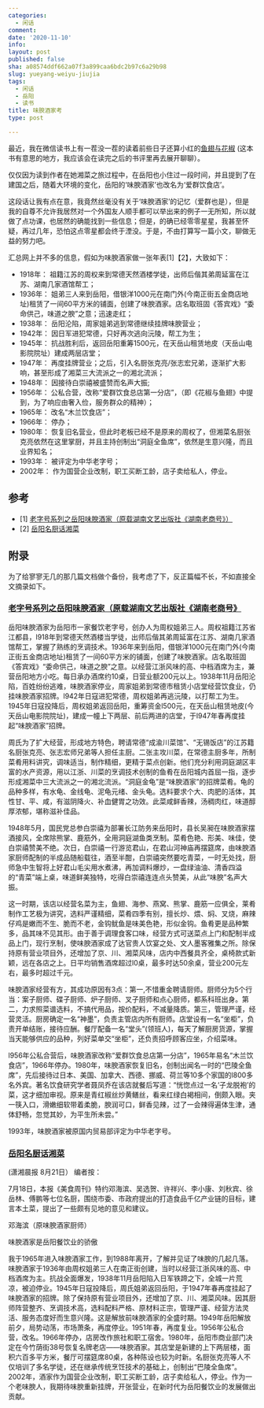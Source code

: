 ```yaml
---
categories:
  - 闲话
comment: 
date: '2020-11-10'
info: 
layout: post
published: false
sha: a08574ddf662a07f3a899caa6bdc2b97c6a29b98
slug: yueyang-weiyu-jiujia
tags:
  - 闲话
  - 岳阳
  - 读书
title: 味腴酒家考
type: post

---
```


最近，我在微信读书上有一茬没一茬的读着前些日子还算小红的[鱼翅与花椒](https://book.douban.com/subject/30183051/) (这本书有意思的地方，我应该会在读完之后的书评里再去展开聊聊）。

仅仅因为读到作者在她湘菜之旅过程中，在岳阳也小住过一段时间，并且提到了在建国之后，随着大环境的变化，岳阳的‘味腴酒家’也改名为‘爱群饮食店’。

这段话让我有点在意，我竟然丝毫没有关于‘味腴酒家’的记忆（爱群也是），但是我的自尊不允许我居然对一个外国友人顺手都可以举出来的例子一无所知，所以就做了点功课，也居然的确能找到一些信息；但是，的确已经零零星星，我甚至怀疑，再过几年，恐怕这点零星都会终于湮没。于是，不由打算写一篇小文，聊做无益的努力吧。

汇总网上并不多的信息，假如为味腴酒家做一张年表[1]【2】，大致如下：

- 1918年： 祖籍江苏的周权来到常德天然酒楼学徒，出师后偕其弟周延富在江苏、湖南几家酒馆帮工；
- 1936年： 姐弟三人来到岳阳，借银洋1000元在南门外(今南正街五金商店地址)租赁了一间60平方米的铺面，创建了味腴酒家。店名取班固《答宾戏》“委命供己，味道之腴”之意；迅速走红；
- 1938年： 岳阳沦陷，周家姐弟逃到常德继续挂牌味腴营业；
- 1942年： 因日军进犯常德，只好再次逃向沅陵，帮工为生；
- 1945年： 抗战胜利后，返回岳阳重筹1500元，在天岳山租赁地皮（天岳山电影院院址）建成两层店堂；
- 1947年： 再度挂牌营业；之后，引入名厨张克亮/张志宏兄弟，逐渐扩大影响，甚至形成了湘菜三大流派之一的湘北流派；
- 1948年： 因接待白崇禧被盛赞而名声大振;
- 1956年：  公私合营，改称“爱群饮食总店第一分店”，（即《花椒与鱼翅》中提到，为了响应由奢入俭，服务群众的精神）；
- 1965年： 改名“木兰饮食店”；
- 1966年： 停办；
- 1980年： 恢复旧名营业，但此时老板已经不是原来的周权了，但湘菜名厨张克亮依然在这里掌厨，并且主持创制出“洞庭全鱼席”，依然是生意兴隆，而且业界知名；
- 1993年： 被评定为中华老字号；
- 2002年： 作为国营企业改制，职工买断工龄，店子卖给私人，停业。



## 参考

- [1] [老字号系列之岳阳味腴酒家（原载湖南文艺出版社《湖南老商号》）](http://blog.sina.com.cn/s/blog_95b86dd70102wnqi.html) 
- [2] [岳阳名厨话湘菜](https://k.sina.cn/article_1655444627_62ac149302001m60o.html?from=local)

## 附录

为了给寥寥无几的那几篇文档做个备份，我考虑了下，反正篇幅不长，不如直接全文摘录如下。

### [老字号系列之岳阳味腴酒家（原载湖南文艺出版社《湖南老商号》](http://blog.sina.com.cn/s/blog_95b86dd70102wnqi.html)

岳阳味腴酒家为岳阳市一家餐饮老字号，创办人为周权姐弟三人。周权祖籍江苏省江都县，l918年到常德天然酒楼当学徒，出师后偕其弟周延富在江苏、湖南几家酒馆帮工，掌握了熟练的烹调技术。1936年来到岳阳，借银洋1000元在南门外(今南正街五金商店地址)租赁了一间60平方米的铺面，创建了味腴酒家。店名取班固《答宾戏》“委命供己，味道之腴”之意。以经营江浙风味的高、中档酒席为主，兼营岳阳地方小吃。每日承办酒席约10桌，日营业额200元以上。1938年11月岳阳沦陷，百姓纷纷逃难，味腴酒家停业，周家姐弟到常德市租赁小店堂经营饮食业，仍挂味腴酒家招牌。l942年日寇进犯常德，周权姐弟再逃沅陵，以打帮工为生。1945年日寇投降后，周权姐弟返回岳阳，重筹资金l500元，在天岳山租赁地皮(今天岳山电影院院址)，建成一幢上下两层、前后两进的店堂，于l947年春再度挂起“味腴酒家”招牌。

   周氏为了扩大经营，形成地方特色，聘请常德“成渝川菜馆”、“无锡饭店”的江苏籍名厨张克亮、张志宏师兄弟等人担任主厨。二张主攻川菜，在常德主厨多年，所制菜肴用料讲究，调味适当，制作精细，更精于菜点创新。他们充分利用洞庭湖区丰富的水产资源，用以江浙、川菜的烹调技术创制的鱼肴在岳阳城内首屈一指，逐步形成湘菜中三大流派之一的湘北流派。“洞庭金龟”是“味腴酒家”的招牌菜肴。龟的品种多样，有水龟、金线龟、泥龟元绪、金头龟。选料要求个大、肉肥的活体，其性甘、平、咸，有滋阴降火、补血健胃之功效。此菜咸鲜香辣，汤稠肉红，味道醇厚浓郁，堪称滋补佳品。

   1948年5月，国民党总参白崇禧为部署长江防务来岳阳时，县长吴昶在味腴酒家摆酒接风，全席除熊掌、鹿筋外，全用洞庭湖鱼类烹制。菜肴色艳、形美、味佳，使白崇禧赞美不绝。次日，白崇禧一行游览君山，在君山河神庙再摆筵席，由味腴酒家厨师配制的半成品随船载往，酒至半酣，白崇禧突然要吃青菜，一时无处找，厨师急中生智将上好君山毛尖用水煮沸，再加调料爆炒，一盘绿油油、清香四溢的“青菜”端上桌，味道鲜美独特，吃得白崇禧连连点头赞美，从此“味腴”名声大振。

   这一时期，该店以经营名菜为主，鱼翅、海参、燕窝、熊掌、鹿筋一应俱全，莱肴制作工艺极为讲究，选料严谨精细，菜肴四季有别，擅长炒、煨、焖、叉烧，麻辣仔鸡是嫩而不生、脆而不老，金钩鱿鱼是味美色艳，形似金钩。鱼肴更是品种繁多，品其味不见其形。由于善于调理食客口味，经营方式可送菜点上门和配制半成品上门，现行烹制，使味腴酒家成了达官贵人饮宴之处、文人墨客雅集之所。除保持原有营业项目外，还增加了京、川、湘菜风味，店内中西餐具齐全，桌椅款式新颖，远在各店之上。日平均销售酒席超过l0桌，最多时达50余桌，营业200元左右，最多时超过千元。

味腴酒家经营有方，其成功原因有3点：第一,不惜重金聘请厨师。厨师分为5个行当：案子厨师、碟子厨师、炉子厨师、叉子厨师和点心厨师，都系科班出身。第二，力求照菜谱选料，不搞代用品，按价配料，不减量降质。第三，管理严谨，经营灵活。厨房确定一名“神墨”，负责主管店内所有厨师。店堂设有一名“坐柜”，负责开单结账，接待应酬。餐厅配备一名“堂头”(领班人)，每天了解厨房货源，掌握当天能够供应的品种，列好菜单交“坐柜”，还负责招呼顾客应坐，介绍菜味。 

l956年公私合营后，味腴酒家改称“爱群饮食总店第一分店”，1965年易名“木兰饮食店”，1966年停办。1980年，味腴酒家恢复旧名，创制出闻名一时的“巴陵全鱼席”，先后接待过日本、美国、加拿大、西德、挪威、荷兰等10多个家国的l800多名外宾。著名饮食研究学者聂凤乔在该店就餐后写道：“恍惚点过一名‘子龙脱袍’的菜，这才细加审视。原来是青红椒丝炒黄鳝丝，看来红绿白褐相间，倒颇入眼。夹一筷入口，滑嫩细软带着柔脆，腴润可口，鲜香见辣，过了一会辣得遍体生津，通体舒畅，忽觉其妙，为平生所未尝。”

1993年，味腴酒家被原国内贸易部评定为中华老字号。

###  [岳阳名厨话湘菜](https://k.sina.cn/article_1655444627_62ac149302001m60o.html?from=local)

(潇湘晨报 8月21日） 编者按：

7月18日，本报《美食周刊》特约邓海滨、吴选贺、许祥兴、李小康、刘秋宾、徐岳林、傅鹏等七位名厨，围绕市委、市政府提出的打造食品千亿产业链的目标，建言本土菜，提出了一些颇有见地的意见和建议。

邓海滨（原味腴酒家厨师）

味腴酒家是岳阳餐饮业的骄傲

我于1965年进入味腴酒家工作，到1988年离开，了解并见证了味腴的几起几落。味腴酒家于1936年由周权姐弟三人在南正街创建，当时以经营江浙风味的高、中档酒席为主。抗战全面爆发，1938年11月岳阳陷入日军铁蹄之下，全城一片荒凉，被迫停业。1945年日寇投降后，周氏姐弟返回岳阳，于1947年春再度挂起了味腴酒家的招牌。除了保持原有营业项目外，还增加了京、川、湘菜风味。因其厨师阵营整齐、烹调技术高，选料配料严格、原材料正宗，管理严谨、经营方法灵活、服务态度好而生意兴隆。这是解放前味腴酒家的全盛时期。1949年岳阳解放前夕，局势动荡，市场萧条，再度停业。1951年春，再度复业。1956年公私合营，改名。1966年停办，店房改作旅社和职工宿舍。1980年，岳阳市商业部门决定在今竹荫街38号恢复名牌老店——味腴酒家。其店堂是新建的上下两层楼，面积六百多平方米，餐厅可摆筵席80桌，各种陈设也较为时新。名厨张克亮等人不仅培训了多名学徒，还在继承传统烹饪技术的基础上，创制出“巴陵全鱼席”。2002年，酒家作为国营企业改制，职工买断工龄，店子卖给私人，停业。作为一个老味腴人，我期待味腴重新挂牌，开张营业，在新时代为岳阳餐饮业的发展做出贡献。
